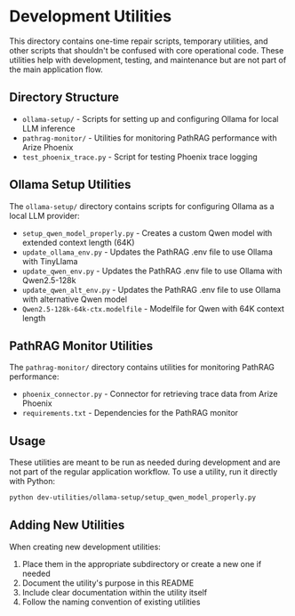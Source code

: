 # Development Utilities

This directory contains one-time repair scripts, temporary utilities, and other scripts that shouldn't be confused with core operational code. These utilities help with development, testing, and maintenance but are not part of the main application flow.

## Directory Structure

- `ollama-setup/` - Scripts for setting up and configuring Ollama for local LLM inference
- `pathrag-monitor/` - Utilities for monitoring PathRAG performance with Arize Phoenix
- `test_phoenix_trace.py` - Script for testing Phoenix trace logging

## Ollama Setup Utilities

The `ollama-setup/` directory contains scripts for configuring Ollama as a local LLM provider:

- `setup_qwen_model_properly.py` - Creates a custom Qwen model with extended context length (64K)
- `update_ollama_env.py` - Updates the PathRAG .env file to use Ollama with TinyLlama
- `update_qwen_env.py` - Updates the PathRAG .env file to use Ollama with Qwen2.5-128k
- `update_qwen_alt_env.py` - Updates the PathRAG .env file to use Ollama with alternative Qwen model
- `Qwen2.5-128k-64k-ctx.modelfile` - Modelfile for Qwen with 64K context length

## PathRAG Monitor Utilities

The `pathrag-monitor/` directory contains utilities for monitoring PathRAG performance:

- `phoenix_connector.py` - Connector for retrieving trace data from Arize Phoenix
- `requirements.txt` - Dependencies for the PathRAG monitor

## Usage

These utilities are meant to be run as needed during development and are not part of the regular application workflow. To use a utility, run it directly with Python:

```bash
python dev-utilities/ollama-setup/setup_qwen_model_properly.py
```

## Adding New Utilities

When creating new development utilities:

1. Place them in the appropriate subdirectory or create a new one if needed
2. Document the utility's purpose in this README
3. Include clear documentation within the utility itself
4. Follow the naming convention of existing utilities
